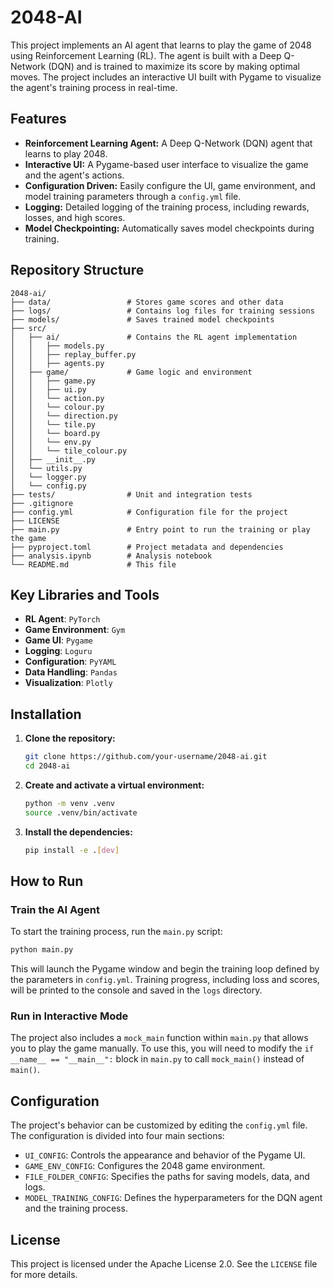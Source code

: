 # 2048-AI

This project implements an AI agent that learns to play the game of 2048 using Reinforcement Learning (RL). The agent is built with a Deep Q-Network (DQN) and is trained to maximize its score by making optimal moves. The project includes an interactive UI built with Pygame to visualize the agent's training process in real-time.

## Features

*   **Reinforcement Learning Agent:** A Deep Q-Network (DQN) agent that learns to play 2048.
*   **Interactive UI:** A Pygame-based user interface to visualize the game and the agent's actions.
*   **Configuration Driven:** Easily configure the UI, game environment, and model training parameters through a `config.yml` file.
*   **Logging:** Detailed logging of the training process, including rewards, losses, and high scores.
*   **Model Checkpointing:** Automatically saves model checkpoints during training.

## Repository Structure

```
2048-ai/
├── data/                 # Stores game scores and other data
├── logs/                 # Contains log files for training sessions
├── models/               # Saves trained model checkpoints
├── src/
│   ├── ai/               # Contains the RL agent implementation
│   │   ├── models.py
│   │   ├── replay_buffer.py
│   │   ├── agents.py
│   ├── game/             # Game logic and environment
│   │   ├── game.py
│   │   ├── ui.py
│   │   └── action.py
│   │   └── colour.py
│   │   └── direction.py
│   │   └── tile.py
│   │   └── board.py
│   │   └── env.py
│   │   └── tile_colour.py
│   ├── __init__.py
│   └── utils.py
│   └── logger.py
│   └── config.py
├── tests/                # Unit and integration tests
├── .gitignore
├── config.yml            # Configuration file for the project
├── LICENSE
├── main.py               # Entry point to run the training or play the game
├── pyproject.toml        # Project metadata and dependencies
├── analysis.ipynb        # Analysis notebook
└── README.md             # This file
```

## Key Libraries and Tools

*   **RL Agent**: `PyTorch`
*   **Game Environment**: `Gym`
*   **Game UI**: `Pygame`
*   **Logging**: `Loguru`
*   **Configuration**: `PyYAML`
*   **Data Handling**: `Pandas`
*   **Visualization**: `Plotly`

## Installation

1.  **Clone the repository:**

    ```bash
    git clone https://github.com/your-username/2048-ai.git
    cd 2048-ai
    ```

2.  **Create and activate a virtual environment:**

    ```bash
    python -m venv .venv
    source .venv/bin/activate
    ```

3.  **Install the dependencies:**

    ```bash
    pip install -e .[dev]
    ```

## How to Run

### Train the AI Agent

To start the training process, run the `main.py` script:

```bash
python main.py
```

This will launch the Pygame window and begin the training loop defined by the parameters in `config.yml`. Training progress, including loss and scores, will be printed to the console and saved in the `logs` directory.

### Run in Interactive Mode

The project also includes a `mock_main` function within `main.py` that allows you to play the game manually. To use this, you will need to modify the `if __name__ == "__main__":` block in `main.py` to call `mock_main()` instead of `main()`.

## Configuration

The project's behavior can be customized by editing the `config.yml` file. The configuration is divided into four main sections:

*   `UI_CONFIG`: Controls the appearance and behavior of the Pygame UI.
*   `GAME_ENV_CONFIG`: Configures the 2048 game environment.
*   `FILE_FOLDER_CONFIG`: Specifies the paths for saving models, data, and logs.
*   `MODEL_TRAINING_CONFIG`: Defines the hyperparameters for the DQN agent and the training process.

## License

This project is licensed under the Apache License 2.0. See the `LICENSE` file for more details.
